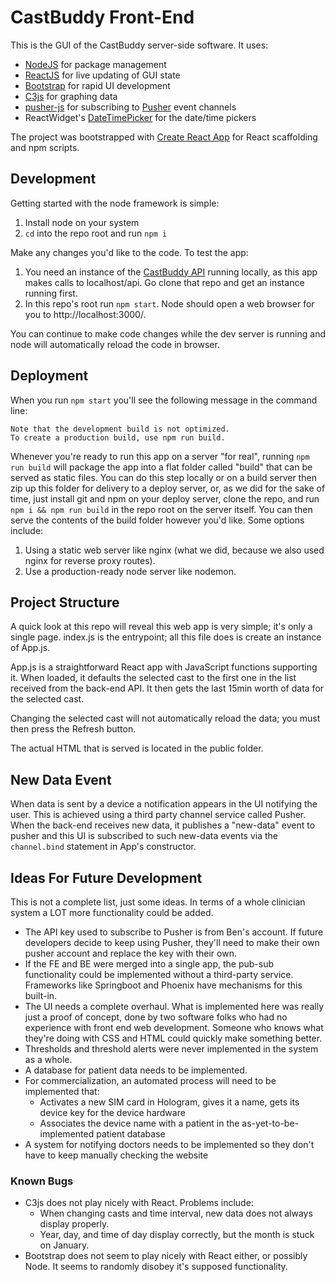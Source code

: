 # CastBuddy Front-End

This is the GUI of the CastBuddy server-side software. It uses:

* [NodeJS](https://nodejs.org/en/) for package management
* [ReactJS](https://reactjs.org/) for live updating of GUI state
* [Bootstrap](https://getbootstrap.com/) for rapid UI development
* [C3js](http://c3js.org/) for graphing data
* [pusher-js](https://github.com/pusher/pusher-js) for subscribing to [Pusher](https://pusher.com/) event channels
* ReactWidget's [DateTimePicker](https://jquense.github.io/react-widgets/api/DateTimePicker/) for the date/time pickers

The project was bootstrapped with [Create React App](https://github.com/facebookincubator/create-react-app) for React scaffolding and npm scripts.

## Development

Getting started with the node framework is simple:

1. Install node on your system
1. `cd` into the repo root and run `npm i`

Make any changes you'd like to the code. To test the app:

1. You need an instance of the [CastBuddy API](https://github.com/neuenablingengineering/castbuddy-api) running locally, as this app makes calls to localhost/api. Go clone that repo and get an instance running first.
1. In this repo's root run `npm start`. Node should open a web browser for you to http://localhost:3000/.

You can continue to make code changes while the dev server is running and node will automatically reload the code in browser.

## Deployment

When you run `npm start` you'll see the following message in the command line:

```
Note that the development build is not optimized.
To create a production build, use npm run build.
```

Whenever you're ready to run this app on a server "for real", running `npm run build` will package the app into a flat folder called "build" that can be served as static files. You can do this step locally or on a build server then zip up this folder for delivery to a deploy server, or, as we did for the sake of time, just install git and npm on your deploy server, clone the repo, and run `npm i && npm run build` in the repo root on the server itself. You can then serve the contents of the build folder however you'd like. Some options include:

1. Using a static web server like nginx (what we did, because we also used nginx for reverse proxy routes).
1. Use a production-ready node server like nodemon.

## Project Structure

A quick look at this repo will reveal this web app is very simple; it's only a single page. index.js is the entrypoint; all this file does is create an instance of App.js.

App.js is a straightforward React app with JavaScript functions supporting it. When loaded, it defaults the selected cast to the first one in the list received from the back-end API. It then gets the last 15min worth of data for the selected cast.

Changing the selected cast will not automatically reload the data; you must then press the Refresh button.

The actual HTML that is served is located in the public folder.

## New Data Event

When data is sent by a device a notification appears in the UI notifying the user. This is achieved using a third party channel service called Pusher. When the back-end receives new data, it publishes a "new-data" event to pusher and this UI is subscribed to such new-data events via the `channel.bind` statement in App's constructor.

## Ideas For Future Development

This is not a complete list, just some ideas. In terms of a whole clinician system a LOT more functionality could be added.

* The API key used to subscribe to Pusher is from Ben's account. If future developers decide to keep using Pusher, they'll need to make their own pusher account and replace the key with their own.
* If the FE and BE were merged into a single app, the pub-sub functionality could be implemented without a third-party service. Frameworks like Springboot and Phoenix have mechanisms for this built-in.
* The UI needs a complete overhaul. What is implemented here was really just a proof of concept, done by two software folks who had no experience with front end web development. Someone who knows what they're doing with CSS and HTML could quickly make something better.
* Thresholds and threshold alerts were never implemented in the system as a whole.
* A database for patient data needs to be implemented.
* For commercialization, an automated process will need to be implemented that:
  * Activates a new SIM card in Hologram, gives it a name, gets its device key for the device hardware
  * Associates the device name with a patient in the as-yet-to-be-implemented patient database
* A system for notifying doctors needs to be implemented so they don't have to keep manually checking the website

### Known Bugs

* C3js does not play nicely with React. Problems include:
  * When changing casts and time interval, new data does not always display properly.
  * Year, day, and time of day display correctly, but the month is stuck on January.
* Bootstrap does not seem to play nicely with React either, or possibly Node. It seems to randomly disobey it's supposed functionality.